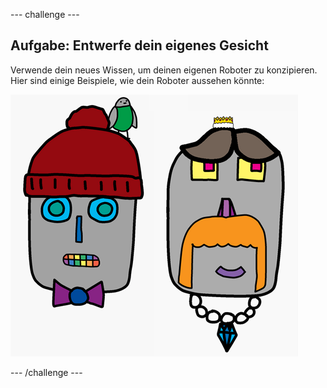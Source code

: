 --- challenge ---

## Aufgabe: Entwerfe dein eigenes Gesicht

Verwende dein neues Wissen, um deinen eigenen Roboter zu konzipieren. Hier sind einige Beispiele, wie dein Roboter aussehen könnte:

![Screenshot](images/robot-examples.png)

--- /challenge ---